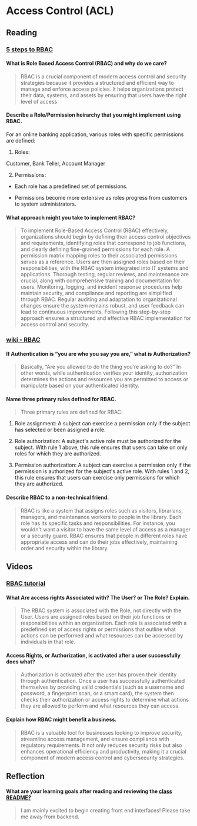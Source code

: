 # Access Control (ACL)

## Reading

### [5 steps to RBAC](https://www.csoonline.com/article/3060780/security/5-steps-to-simple-role-based-access-control.html)

#### What is Role Based Access Control (RBAC) and why do we care?

> RBAC is a crucial component of modern access control and security strategies because it provides a structured and efficient way to manage and enforce access policies. It helps organizations protect their data, systems, and assets by ensuring that users have the right level of access

#### Describe a Role/Permission heirarchy that you might implement using RBAC.

For an online banking application, various roles with specific permissions are defined:

1. Roles:

Customer, Bank Teller, Account Manager

2. Permissions:

- Each role has a predefined set of permissions.

- Permissions become more extensive as roles progress from customers to system administrators.

#### What approach might you take to implement RBAC?

> To implement Role-Based Access Control (RBAC) effectively, organizations should begin by defining their access control objectives and requirements, identifying roles that correspond to job functions, and clearly defining fine-grained permissions for each role. A permission matrix mapping roles to their associated permissions serves as a reference. Users are then assigned roles based on their responsibilities, with the RBAC system integrated into IT systems and applications. Thorough testing, regular reviews, and maintenance are crucial, along with comprehensive training and documentation for users. Monitoring, logging, and incident response procedures help maintain security, and compliance and reporting are simplified through RBAC. Regular auditing and adaptation to organizational changes ensure the system remains robust, and user feedback can lead to continuous improvements. Following this step-by-step approach ensures a structured and effective RBAC implementation for access control and security.

### [wiki - RBAC](https://en.wikipedia.org/wiki/Role-based_access_control)

#### If Authentication is “you are who you say you are,” what is Authorization?

> Basically, “Are you allowed to do the thing you’re asking to do?” In other words, while authentication verifies your identity, authorization determines the actions and resources you are permitted to access or manipulate based on your authenticated identity.

#### Name three primary rules defined for RBAC.

> Three primary rules are defined for RBAC:

1. Role assignment: A subject can exercise a permission only if the subject has selected or been assigned a role.

2. Role authorization: A subject's active role must be authorized for the subject. With rule 1 above, this rule ensures that users can take on only roles for which they are authorized.

3. Permission authorization: A subject can exercise a permission only if the permission is authorized for the subject's active role. With rules 1 and 2, this rule ensures that users can exercise only permissions for which they are authorized.

#### Describe RBAC to a non-technical friend.

> RBAC is like a system that assigns roles such as visitors, librarians, managers, and maintenance workers to people in the library. Each role has its specific tasks and responsibilities. For instance, you wouldn't want a visitor to have the same level of access as a manager or a security guard. RBAC ensures that people in different roles have appropriate access and can do their jobs effectively, maintaining order and security within the library.

## Videos

### [RBAC tutorial](https://www.youtube.com/watch?v=C4NP8Eon3cA)

#### What Are access rights Associated with? The User? or The Role? Explain.

> The RBAC system is associated with the Role, not directly with the User. Users are assigned roles based on their job functions or responsibilities within an organization. Each role is associated with a predefined set of access rights or permissions that outline what actions can be performed and what resources can be accessed by individuals in that role.

#### Access Rights, or Authorization, is activated after a user successfully does what?

> Authorization is activated after the user has proven their identity through authentication. Once a user has successfully authenticated themselves by providing valid credentials (such as a username and password, a fingerprint scan, or a smart card), the system then checks their authorization or access rights to determine what actions they are allowed to perform and what resources they can access.

#### Explain how RBAC might benefit a business.

> RBAC is a valuable tool for businesses looking to improve security, streamline access management, and ensure compliance with regulatory requirements. It not only reduces security risks but also enhances operational efficiency and productivity, making it a crucial component of modern access control and cybersecurity strategies.

## Reflection

#### What are your learning goals after reading and reviewing the [class README?](https://codefellows.github.io/code-401-javascript-guide/curriculum/class-08/)

> I am mainly excited to begin creating front end interfaces! Please take me away from backend.
